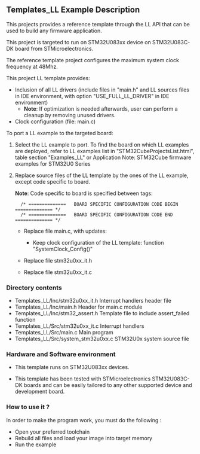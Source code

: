 ## <b>Templates_LL Example Description</b>

This projects provides a reference template through the LL API that can be used to build any firmware application.

This project is targeted to run on STM32U083xx device on STM32U083C-DK board from STMicroelectronics.

The reference template project configures the maximum system clock frequency at 48Mhz.

This project LL template provides:

 - Inclusion of all LL drivers (include files in "main.h" and LL sources files in IDE environment, with option "USE_FULL_LL_DRIVER" in IDE environment)
   - **Note**: If optimization is needed afterwards, user can perform a cleanup by removing unused drivers.
 - Clock configuration (file: main.c)

To port a LL example to the targeted board:

1. Select the LL example to port.
   To find the board on which LL examples are deployed, refer to LL examples list in "STM32CubeProjectsList.html", table section "Examples_LL"
   or Application Note: STM32Cube firmware examples for STM32U0 Series

2. Replace source files of the LL template by the ones of the LL example, except code specific to board.

   **Note**: Code specific to board is specified between tags:

         /* ==============   BOARD SPECIFIC CONFIGURATION CODE BEGIN    ============== */
         /* ==============   BOARD SPECIFIC CONFIGURATION CODE END      ============== */

   - Replace file main.c, with updates:
     - Keep clock configuration of the LL template: function "SystemClock_Config()"

   - Replace file stm32u0xx_it.h
   - Replace file stm32u0xx_it.c

### <b>Directory contents</b>

  - Templates_LL/Inc/stm32u0xx_it.h          Interrupt handlers header file
  - Templates_LL/Inc/main.h                  Header for main.c module
  - Templates_LL/Inc/stm32_assert.h          Template file to include assert_failed function
  - Templates_LL/Src/stm32u0xx_it.c          Interrupt handlers
  - Templates_LL/Src/main.c                  Main program
  - Templates_LL/Src/system_stm32u0xx.c      STM32U0x system source file

### <b>Hardware and Software environment</b>

  - This template runs on STM32U083xx devices.

  - This template has been tested with STMicroelectronics STM32U083C-DK
    boards and can be easily tailored to any other supported device
    and development board.

### <b>How to use it ?</b>

In order to make the program work, you must do the following :

 - Open your preferred toolchain
 - Rebuild all files and load your image into target memory
 - Run the example
